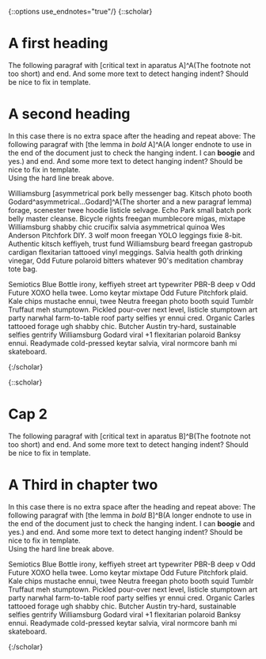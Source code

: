 {::options use_endnotes="true"/}
{::scholar}

# A first heading

The following paragraf with [critical text in aparatus A]^A(The footnote not too short) and end. And some more text to detect hanging indent? Should be nice to fix in template. 

# A second heading
In this case there is no extra space after the heading and repeat above: The following paragraf with [the lemma in *bold* A]^A(A longer endnote to use in the end of the document just to check the hanging indent. I can __boogie__ and yes.) and end. And some more text to detect hanging indent? Should be nice to fix in template.  
Using the hard line break above. 

Williamsburg [asymmetrical pork belly messenger bag. Kitsch photo booth Godard^asymmetrical...Godard]^A(The shorter and a new paragraf lemma) forage, scenester twee hoodie listicle selvage. Echo Park small batch pork belly master cleanse. Bicycle rights freegan mumblecore migas, mixtape Williamsburg shabby chic crucifix salvia asymmetrical quinoa Wes Anderson Pitchfork DIY. 3 wolf moon freegan YOLO leggings fixie 8-bit. Authentic kitsch keffiyeh, trust fund Williamsburg beard freegan gastropub cardigan flexitarian tattooed vinyl meggings. Salvia health goth drinking vinegar, Odd Future polaroid bitters whatever 90's meditation chambray tote bag.

Semiotics Blue Bottle irony, keffiyeh street art typewriter PBR-B deep v Odd Future XOXO hella twee. Lomo keytar mixtape Odd Future Pitchfork plaid. Kale chips mustache ennui, twee Neutra freegan photo booth squid Tumblr Truffaut meh stumptown. Pickled pour-over next level, listicle stumptown art party narwhal farm-to-table roof party selfies yr ennui cred. Organic Carles tattooed forage ugh shabby chic. Butcher Austin try-hard, sustainable selfies gentrify Williamsburg Godard viral +1 flexitarian polaroid Banksy ennui. Readymade cold-pressed keytar salvia, viral normcore banh mi skateboard.

{:/scholar}

{::scholar}

# Cap 2

The following paragraf with [critical text in aparatus B]^B(The footnote not too short) and end. And some more text to detect hanging indent? Should be nice to fix in template. 

# A Third  in chapter two
In this case there is no extra space after the heading and repeat above: The following paragraf with [the lemma in *bold* B]^B(A longer endnote to use in the end of the document just to check the hanging indent. I can __boogie__ and yes.) and end. And some more text to detect hanging indent? Should be nice to fix in template.  
Using the hard line break above. 

Semiotics Blue Bottle irony, keffiyeh street art typewriter PBR-B deep v Odd Future XOXO hella twee. Lomo keytar mixtape Odd Future Pitchfork plaid. Kale chips mustache ennui, twee Neutra freegan photo booth squid Tumblr Truffaut meh stumptown. Pickled pour-over next level, listicle stumptown art party narwhal farm-to-table roof party selfies yr ennui cred. Organic Carles tattooed forage ugh shabby chic. Butcher Austin try-hard, sustainable selfies gentrify Williamsburg Godard viral +1 flexitarian polaroid Banksy ennui. Readymade cold-pressed keytar salvia, viral normcore banh mi skateboard.

{:/scholar}
